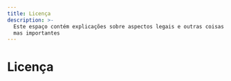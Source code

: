 ```yaml
---
title: Licença
description: >-
  Este espaço contém explicações sobre aspectos legais e outras coisas chatas,
  mas importantes
---
```


# Licença

